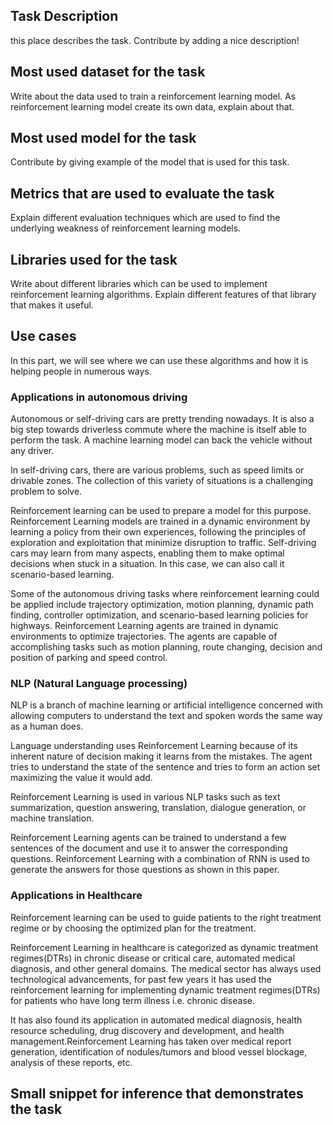## Task Description

this place describes the task. Contribute by adding a nice description!


## Most used dataset for the task

Write about the data used to train a reinforcement learning model. As reinforcement learning model create its own data, explain about that. 


## Most used model for the task

Contribute by giving example of the model that is used for this task.


## Metrics that are used to evaluate the task

Explain different evaluation techniques which are used to find the underlying weakness of reinforcement learning models.


## Libraries used for the task

Write about different libraries which can be used to implement reinforcement learning algorithms. Explain different features of that library that makes it useful. 


## Use cases

In this part, we will see where we can use these algorithms and how it is helping people in numerous ways.


### Applications in autonomous driving

Autonomous or self-driving cars are pretty trending nowadays. It is also a big step towards driverless commute where the machine is itself able to perform the task. A machine learning model can back the vehicle without any driver. 



In self-driving cars, there are various problems, such as speed limits or drivable zones. The collection of this variety of situations is a challenging problem to solve.



Reinforcement learning can be used to prepare a model for this purpose. Reinforcement Learning models are trained in a dynamic environment by learning a policy from their own experiences, following the principles of exploration and exploitation that minimize disruption to traffic. Self-driving cars may learn from many aspects, enabling them to make optimal decisions when stuck in a situation. In this case, we can also call it scenario-based learning.


Some of the autonomous driving tasks where reinforcement learning could be applied include trajectory optimization, motion planning, dynamic path finding, controller optimization, and scenario-based learning policies for highways. Reinforcement Learning agents are trained in dynamic environments to optimize trajectories. The agents are capable of accomplishing tasks such as motion planning, route changing, decision and position of parking and speed control.


### NLP (Natural Language processing)

NLP is a branch of machine learning or artificial intelligence concerned with allowing computers to understand the text and spoken words the same way as a human does.  


Language understanding uses Reinforcement Learning because of its inherent nature of decision making it learns from the mistakes. The agent tries to understand the state of the sentence and tries to form an action set maximizing the value it would add.

Reinforcement Learning is used in various NLP tasks such as text summarization, question answering, translation, dialogue generation, or machine translation.


Reinforcement Learning agents can be trained to understand a few sentences of the document and use it to answer the corresponding questions. Reinforcement Learning with a combination of RNN is used to generate the answers for those questions as shown in this paper.

### Applications in Healthcare 

Reinforcement learning can be used to guide patients to the right treatment regime or by choosing the optimized plan for the treatment.

Reinforcement Learning in healthcare is categorized as dynamic treatment regimes(DTRs) in chronic disease or critical care, automated medical diagnosis, and other general domains. The medical sector has always used technological advancements, for past few years it has used the reinforcement learning for implementing dynamic treatment regimes(DTRs) for patients who have long term illness i.e. chronic disease.

It has also found its application in automated medical diagnosis, health resource scheduling, drug discovery and development, and health management.Reinforcement Learning has taken over medical report generation, identification of nodules/tumors and blood vessel blockage, analysis of these reports, etc.

##  Small snippet for inference that demonstrates the task